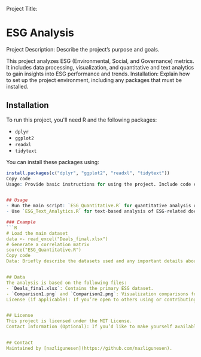 Project Title:

# ESG Analysis
Project Description: Describe the project’s purpose and goals.

This project analyzes ESG (Environmental, Social, and Governance) metrics. It includes data processing, visualization, and quantitative and text analytics to gain insights into ESG performance and trends.
Installation: Explain how to set up the project environment, including any packages that must be installed.

## Installation
To run this project, you'll need R and the following packages:
- `dplyr`
- `ggplot2`
- `readxl`
- `tidytext`

You can install these packages using:
```R
install.packages(c("dplyr", "ggplot2", "readxl", "tidytext"))
Copy code
Usage: Provide basic instructions for using the project. Include code examples if possible.


## Usage
- Run the main script: `ESG_Quantitative.R` for quantitative analysis of ESG data.
- Use `ESG_Text_Analytics.R` for text-based analysis of ESG-related documents.

### Example
```R
# Load the main dataset
data <- read_excel("Deals_final.xlsx")
# Generate a correlation matrix
source("ESG_Quantitative.R")
Copy code
Data: Briefly describe the datasets used and any important details about the files.


## Data
The analysis is based on the following files:
- `Deals_final.xlsx`: Contains the primary ESG dataset.
- `Comparison1.png` and `Comparison2.png`: Visualization comparisons for ESG metrics.
License (if applicable): If you’re open to others using or contributing to your code, include a license.


## License
This project is licensed under the MIT License.
Contact Information (Optional): If you’d like to make yourself available for questions or feedback.


## Contact
Maintained by [nazligunesen](https://github.com/nazligunesen).
